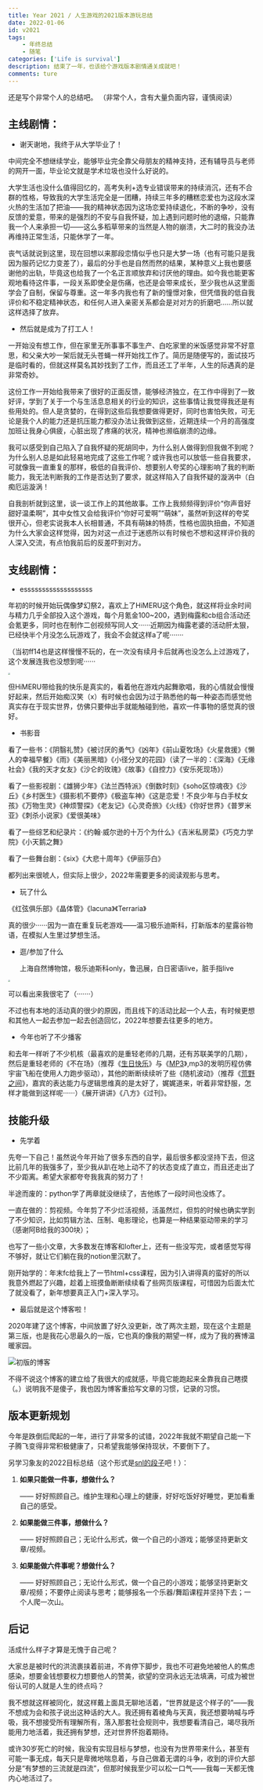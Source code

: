 ```yaml
---
title: Year 2021 / 人生游戏的2021版本游玩总结
date: 2022-01-06
id: v2021
tags:
    - 年终总结
    - 随笔
categories: ['Life is survival']
description: 结束了一年，也该给个游戏版本剧情通关成就吧！
comments: ture
---
```


还是写个非常个人的总结吧。
（非常个人，含有大量负面内容，谨慎阅读）

## 主线剧情：

- 谢天谢地，我终于从大学毕业了！

中间完全不想继续学业，能够毕业完全靠父母朋友的精神支持，还有辅导员与老师的网开一面，毕业论文就是学术垃圾也没什么好说的。

大学生活也没什么值得回忆的，高考失利+选专业错误带来的持续消沉，还有不合群的性格，导致我的大学生活完全是一团糟，持续三年多的糟糕恋爱也为这段水深火热的生活加了把油——我的精神状态因为这场恋爱持续退化，不断的争吵，没有反馈的爱意，带来的是强烈的不安与自我怀疑，加上遇到问题时他的退缩，只能靠我一个人来承担一切——这么多稻草带来的当然是人物的崩溃，大二时的我没办法再维持正常生活，只能休学了一年。

丧气话就说到这里，现在回想以来那段恋情似乎也只是大梦一场（也有可能只是我因为服药记忆力变差了），最后的分手也是自然而然的结果，某种意义上我也要感谢他的出轨，毕竟这也给我了一个名正言顺放弃和讨厌他的理由。如今我也能更客观地看待这件事，一段关系即使全是伤痛，也还是会带来成长，至少我也从这里面学会了自制，保留与尊重。这一年多内我也有了新的憧憬对象，但凭借我的低自我评价和不稳定精神状态，和任何人进入亲密关系都会是对对方的折磨吧……所以就这样选择了放弃。

- 然后就是成为了打工人！

一开始没有想工作，但在家里无所事事不事生产、白吃家里的米饭感觉非常不好意思，和父亲大吵一架后就无头苍蝇一样开始找工作了。简历是随便写的，面试技巧是临时看的，但就这样莫名其妙找到了工作，而且还工了半年，人生的际遇真的是非常奇妙。

这份工作一开始给我带来了很好的正面反馈，能够经济独立，在工作中得到了一致好评，学到了关于一个与生活息息相关的行业的知识，这些事情让我觉得我还是有些用处的。但人是贪婪的，在得到这些后我想要做得更好，同时也害怕失败，可无论是我个人的能力还是抗压能力都没办法让我做到这些，近期连续一个月的高强度加班让我身心俱疲，心脏出现了疼痛的状况，精神也濒临崩溃的边缘。

我可以感受到自己陷入了自我怀疑的死胡同中，为什么别人做得到但我做不到呢？为什么别人总是如此轻易地完成了这些工作呢？或许我也可以放低一些自我要求，可就像我一直重复的那样，极低的自我评价、想要别人夸奖的心理影响了我的判断能力，我无法判断我的工作是否达到了要求，就这样陷入了自我怀疑的漩涡中（白痴厄运漩涡！

自我剖析就到这里，谈一谈工作上的其他故事。工作上我频频得到评价“你声音好甜好温柔啊”，其中女性又会给我评价“你好可爱啊”“萌妹”，虽然听到这样的夸奖很开心，但老实说我本人长相普通，不具有萌妹的特质，性格也固执扭曲，不知道为什么大家会这样觉得，因为对这一点过于迷惑所以有时候也不想和这样评价我的人深入交流，有点怕我前后的反差吓到对方。

## 支线剧情：

- esssssssssssssssssss

年初的时候开始玩偶像梦幻祭2，喜欢上了HiMERU这个角色，就这样将业余时间与精力几乎全部投入这个游戏，每个月氪金100~200，遇到梅露和cb组合活动还会氪更多，同时也在制作二创视频写同人文······近期因为梅露老婆的活动肝太狠，已经快半个月没怎么玩游戏了，我会不会就这样a了呢·······

（当初ff14也是这样慢慢不玩的，在一次没有续月卡后就再也没怎么上过游戏了，这个发展连我也没想到呢······

<img src="https://s3.bmp.ovh/imgs/2022/01/3475ae4c8c5afe03.jpg" style="zoom: 25%;" />

但HiMERU带给我的快乐是真实的，看着他在游戏内起舞歌唱，我的心情就会慢慢好起来，然后开始痴汉笑（x）有时候也会因为过于熟悉他的每一种姿态而感觉他真实存在于现实世界，仿佛只要伸出手就能触碰到他，喜欢一件事物的感觉真的很好。

- 书影音

看了一些书：《阴翳礼赞》《被讨厌的勇气》《凶年》《前山夏牧场》《火星救援》《懒人的幸福早餐》《雨》《美丽黑暗》《小径分叉的花园》（读了一半的：《深海》《无缘社会》《我的天才女友》《沙仑的玫瑰》《故事》《自控力》《安乐死现场》）

看了一些影视剧：《雄狮少年》《法兰西特派》《倒数时刻》《soho区惊魂夜》《沙丘》《乡村医生》《摄影机不要停》《极盗车神》《这是恋爱！不良少年与白手杖女孩》《万物生灵》《神烦警探》《老友记》《心灵奇旅》《火线》《你好世界》《普罗米亚》《刺杀小说家》《爱很美味》

看了一些综艺和纪录片：《约翰·威尔逊的十万个为什么》《吉米私房菜》《巧克力学院》《小天鹅之舞》

看了一些舞台剧：《six》《大悲十周年》《伊丽莎白》

都列出来很唬人，但实际上很少，2022年需要更多的阅读观影与思考。

- 玩了什么

《红弦俱乐部》《晶体管》《lacuna》《Terraria》

真的很少······因为一直在重复玩老游戏——温习极乐迪斯科，打新版本的星露谷物语，在模拟人生里过梦想生活。

- 逛/参加了什么

  上海自然博物馆，极乐迪斯科only，鲁迅展，白日密语live，脏手指live

<img src="https://s3.bmp.ovh/imgs/2022/01/bfb9e323f7dfad05.jpg" style="zoom: 25%;" />

可以看出来我很宅了（·······）

不过也有本地的活动真的很少的原因，而且线下的活动比起一个人去，有时候更想和其他人一起去参加一起去创造回忆，2022年想要去往更多的地方。

- 今年也听了不少播客

和去年一样听了不少机核（最喜欢的是重轻老师的几期，还有苏联美学的几期），然后是重轻老师的《不在场》（推荐《[生日快乐](https://buzaichang.xyz/episodes/happy-birthday)》与《[MP3](https://buzaichang.xyz/episodes/dotmp3)》,mp3的发明历程仿佛宇宙飞船在使用人力跑步驱动），其他的断断续续听了些《随机波动》（推荐《[荒野之间](https://www.stovol.club/lexus02)》，嘉宾的表达能力与逻辑思维真的是太好了，娓娓道来，听着非常舒服，怎样才能做到这样呢······）《展开讲讲》《八方》《过刊》。

## 技能升级

- 先学着

先夸一下自己！虽然说今年开始了很多东西的自学，最后很多都没坚持下去，但这比前几年的我强多了，至少我从趴在地上动不了的状态变成了直立，而且还走出了不少距离。希望大家都夸夸我我真的努力了！

半途而废的：python学了两章就没继续了，吉他练了一段时间也没练了。

一直在做的：剪视频。今年剪了不少烂活视频，活虽然烂，但剪的时候也确实学到了不少知识，比如剪辑方法、压制、电影理论，也算是一种结果驱动带来的学习（感谢阿B给我的300块）；

也写了一些小文章，大多数发在博客和lofter上，还有一些没写完，或者感觉写得不够好，就让它们躺在我的notion里沉默了。

刚开始学的：年末fc给我上了一节html+css课程，因为引入讲得真的蛮好的所以我意外燃起了兴趣，趁着上班摸鱼断断续续看了些网页版课程，可惜因为后面太忙了就没看了，新年想要真正入门+深入学习。

- 最后就是这个博客啦！

2020年建了这个博客，中间放置了好久没更新，改了两次主题，现在这个主题是第三版，也是我花心思最久的一版，它也真的像我的期望一样，成为了我的赛博温暖家园。

![初版的博客](https://s3.bmp.ovh/imgs/2022/01/60eacd66d2b3b94a.jpg)

不得不说这个博客的建立给了我很大的成就感，毕竟它能跑起来全靠我自己瞎摸（。）说明我不是傻子，我也因为博客重拾写文章的习惯，记录的习惯。

## 版本更新规划

今年是跌倒后爬起的一年，进行了非常多的试错，2022年我就不期望自己能一下子腾飞变得非常积极健康了，只希望我能够保持现状，不要倒下了。

另学习象友的2022目标总结（这个形式是[snl的段子](https://www.bilibili.com/video/BV1EF411B7BH)吧！）：

1. **如果只能做一件事，想做什么？**
   
    —— 好好照顾自己。维护生理和心理上的健康，好好吃饭好好睡觉，更加看重自己的感受。
    
2. **如果能做三件事，想做什么？**
   
    —— 好好照顾自己；无论什么形式，做一个自己的小游戏；能够坚持更新文章/视频。
    
3. **如果能做六件事呢？想做什么？**

      —— 好好照顾自己；无论什么形式，做一个自己的小游戏；能够坚持更新文章/视频；不要停止阅读与思考；能够报名一个乐器/舞蹈课程并坚持下去；一个人爬一次山。

## 后记
[^]: 一些对话后的感想

活成什么样子才算是无愧于自己呢？

大家总是被时代的洪流裹挟着前进，不肯停下脚步，我也不可避免地被他人的焦虑感染，想要金钱想要权力想要他人的赞美，欲望的空洞永远无法填满，可成为被世俗认可的人就是人生的终点吗？

我不想就这样被同化，就这样戴上面具无聊地活着，“世界就是这个样子的”——我不想成为会和孩子说出这种话的大人。我还拥有着棱角与天真，我还想要呐喊与呼吸，我不想接受所有理解所有，落入那套社会规则中，我想要看清自己，竭尽我所能用力地活着，我还拥有梦想，还对世界怀抱着期待。

或许30岁死亡的时候，我没有实现目标与梦想，也没有为世界带来什么，甚至有可能一事无成，每天只是卑微地喘息着，与自己做着无谓的斗争，收到的评价大部分是“有梦想的三流就是四流”，但那时候我至少可以松一口气——我每一天都无愧内心地活过了。



